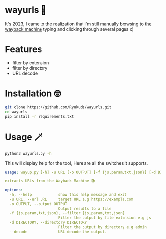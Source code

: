 # wayurls 🔗
It's 2023, I came to the realization that I'm still manually browsing to [the wayback machine](https://archive.org/web/) typing and clicking through several pages x)

# Features
- filter by extension
- filter by directory
- URL decode
# Installation 🤓
```sh
git clone https://github.com/Ryukudz/wayurls.git
cd wayurls
pip install -r requirements.txt
```
# Usage 🪄
```sh
python3 wayurls.py -h
```
This will display help for the tool, Here are all the switches it supports.
```yaml
usage: wayup.py [-h] -u URL [-o OUTPUT] [-f {js,param,txt,json}] [-d DIRECTORY] [--decode]

extracts URLs from the Wayback Machine 📚

options:
  -h, --help            show this help message and exit
  -u URL, --url URL     target URL e.g https://example.com
  -o OUTPUT, --output OUTPUT
                        Output results to a file
  -f {js,param,txt,json}, --filter {js,param,txt,json}
                        Filter the output by file extension e.g js
  -d DIRECTORY, --directory DIRECTORY
                        Filter the output by directory e.g admin
  --decode              URL decode the output.
```
